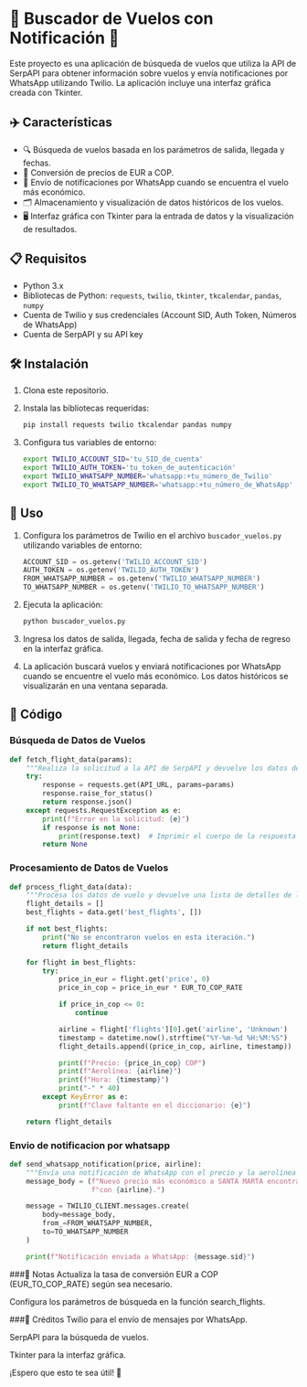 # 🛫 Buscador de Vuelos con Notificación 📲

Este proyecto es una aplicación de búsqueda de vuelos que utiliza la API de SerpAPI para obtener información sobre vuelos y envía notificaciones por WhatsApp utilizando Twilio. La aplicación incluye una interfaz gráfica creada con Tkinter.

## ✈️ Características

- 🔍 Búsqueda de vuelos basada en los parámetros de salida, llegada y fechas.
- 💱 Conversión de precios de EUR a COP.
- 📩 Envío de notificaciones por WhatsApp cuando se encuentra el vuelo más económico.
- 🗂 Almacenamiento y visualización de datos históricos de los vuelos.
- 🖥 Interfaz gráfica con Tkinter para la entrada de datos y la visualización de resultados.

## 📋 Requisitos

- Python 3.x
- Bibliotecas de Python: `requests`, `twilio`, `tkinter`, `tkcalendar`, `pandas`, `numpy`
- Cuenta de Twilio y sus credenciales (Account SID, Auth Token, Números de WhatsApp)
- Cuenta de SerpAPI y su API key

## 🛠 Instalación

1. Clona este repositorio.
2. Instala las bibliotecas requeridas:
    ```bash
    pip install requests twilio tkcalendar pandas numpy
    ```

3. Configura tus variables de entorno:
    ```bash
    export TWILIO_ACCOUNT_SID='tu_SID_de_cuenta'
    export TWILIO_AUTH_TOKEN='tu_token_de_autenticación'
    export TWILIO_WHATSAPP_NUMBER='whatsapp:+tu_número_de_Twilio'
    export TWILIO_TO_WHATSAPP_NUMBER='whatsapp:+tu_número_de_WhatsApp'
    ```

## 🚀 Uso

1. Configura los parámetros de Twilio en el archivo `buscador_vuelos.py` utilizando variables de entorno:
    ```python
    ACCOUNT_SID = os.getenv('TWILIO_ACCOUNT_SID')
    AUTH_TOKEN = os.getenv('TWILIO_AUTH_TOKEN')
    FROM_WHATSAPP_NUMBER = os.getenv('TWILIO_WHATSAPP_NUMBER')
    TO_WHATSAPP_NUMBER = os.getenv('TWILIO_TO_WHATSAPP_NUMBER')
    ```

2. Ejecuta la aplicación:
    ```bash
    python buscador_vuelos.py
    ```

3. Ingresa los datos de salida, llegada, fecha de salida y fecha de regreso en la interfaz gráfica.

4. La aplicación buscará vuelos y enviará notificaciones por WhatsApp cuando se encuentre el vuelo más económico. Los datos históricos se visualizarán en una ventana separada.

## 📄 Código

### Búsqueda de Datos de Vuelos

```python
def fetch_flight_data(params):
    """Realiza la solicitud a la API de SerpAPI y devuelve los datos de vuelo."""
    try:
        response = requests.get(API_URL, params=params)
        response.raise_for_status()
        return response.json()
    except requests.RequestException as e:
        print(f"Error en la solicitud: {e}")
        if response is not None:
            print(response.text)  # Imprimir el cuerpo de la respuesta para más detalles
        return None
```
### Procesamiento de Datos de Vuelos
```python
def process_flight_data(data):
    """Procesa los datos de vuelo y devuelve una lista de detalles de los vuelos."""
    flight_details = []
    best_flights = data.get('best_flights', [])

    if not best_flights:
        print("No se encontraron vuelos en esta iteración.")
        return flight_details

    for flight in best_flights:
        try:
            price_in_eur = flight.get('price', 0)
            price_in_cop = price_in_eur * EUR_TO_COP_RATE

            if price_in_cop <= 0:
                continue

            airline = flight['flights'][0].get('airline', 'Unknown')
            timestamp = datetime.now().strftime("%Y-%m-%d %H:%M:%S")
            flight_details.append((price_in_cop, airline, timestamp))

            print(f"Precio: {price_in_cop} COP")
            print(f"Aerolínea: {airline}")
            print(f"Hora: {timestamp}")
            print("-" * 40)
        except KeyError as e:
            print(f"Clave faltante en el diccionario: {e}")

    return flight_details
```

### Envio de notificacion por whatsapp
```python
def send_whatsapp_notification(price, airline):
    """Envía una notificación de WhatsApp con el precio y la aerolínea más económica."""
    message_body = (f"Nuevo precio más económico a SANTA MARTA encontrado: {price} COP "
                    f"con {airline}.")

    message = TWILIO_CLIENT.messages.create(
        body=message_body,
        from_=FROM_WHATSAPP_NUMBER,
        to=TO_WHATSAPP_NUMBER
    )

    print(f"Notificación enviada a WhatsApp: {message.sid}")


```

###📝 Notas
Actualiza la tasa de conversión EUR a COP (EUR_TO_COP_RATE) según sea necesario.

Configura los parámetros de búsqueda en la función search_flights.

###👏 Créditos
Twilio para el envío de mensajes por WhatsApp.

SerpAPI para la búsqueda de vuelos.

Tkinter para la interfaz gráfica.

¡Espero que esto te sea útil! 🚀

